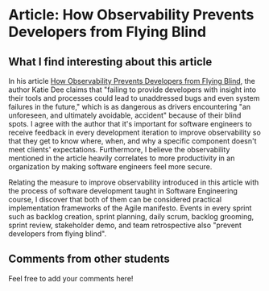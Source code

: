 # Article: How Observability Prevents Developers from Flying Blind

## What I find interesting about this article
In his article [How Observability Prevents Developers from Flying Blind](https://sdtimes.com/monitoring/how-observability-prevents-developers-from-flying-blind/), the author Katie Dee claims that "failing to provide developers with insight into their tools and processes could lead to unaddressed bugs and even system failures in the future," which is as dangerous as drivers encountering "an unforeseen, and ultimately avoidable, accident" because of their blind spots. I agree with the author that it's important for software engineers to receive feedback in every development iteration to improve observability so that they get to know where, when, and why a specific component doesn't meet clients' expectations. Furthermore, I believe the observability mentioned in the article heavily correlates to more productivity in an organization by making software engineers feel more secure. 

Relating the measure to improve observability introduced in this article with the process of software development taught in Software Engineering course, I discover that both of them can be considered practical implementation frameworks of the Agile manifesto. Events in every sprint such as backlog creation, sprint planning, daily scrum, backlog grooming, sprint review, stakeholder demo, and team retrospective also "prevent developers from flying blind".

## Comments from other students
Feel free to add your comments here!